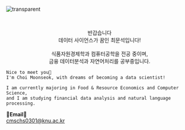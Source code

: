 ![transparent](https://capsule-render.vercel.app/api?type=transparent&fontColor=703ee5&text=Munseok's%20GitHub%20&height=150&fontSize=60&desc=Welcome!&descAlignY=75&descAlign=60)

   
<br>

<p align="center">
    반갑습니다 <br>
    데이터 사이언스가 꿈인 최문석입니다! <br><br>
    식품자원경제학과 컴퓨터공학을 전공 중이며, <br>
    금융 데이터분석과 자연어처리를 공부중입니다.

    Nice to meet you👐
    I'm Choi Moonseok, with dreams of becoming a data scientist!
    
    I am currently majoring in Food & Resource Economics and Computer Science,
    and I am studying financial data analysis and natural language processing.
</p>

<Strong>📧Email📧</Strong><br>cmschs0301@knu.ac.kr<br>

</p>

<br>


